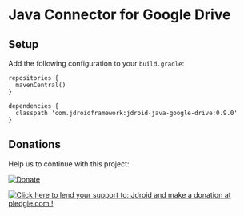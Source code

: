 # Java Connector for Google Drive

## Setup 

Add the following configuration to your `build.gradle`:

    repositories {
      mavenCentral()
    }
  
    dependencies {
      classpath 'com.jdroidframework:jdroid-java-google-drive:0.9.0'
    }
    
## Donations
Help us to continue with this project:

[![Donate](https://www.paypalobjects.com/en_US/i/btn/btn_donate_LG.gif)](https://www.paypal.com/cgi-bin/webscr?cmd=_s-xclick&hosted_button_id=2UEBTRTSCYA9L)

<a href='https://pledgie.com/campaigns/30030'><img alt='Click here to lend your support to: Jdroid and make a donation at pledgie.com !' src='https://pledgie.com/campaigns/30030.png?skin_name=chrome' border='0' ></a>
